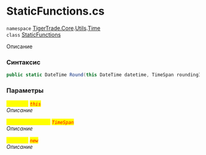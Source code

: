 
# StaticFunctions.cs
`namespace` [TigerTrade.Core](../../../TigerTrade.Core.md).[Utils](../../../TigerTrade.Core/Utils.md).[Time](../../../TigerTrade.Core/Utils/Time.md)  
    `class` [StaticFunctions](../../StaticFunctions.cs.md)

Описание

### Синтаксис
```csharp
public static DateTime Round(this DateTime datetime, TimeSpan roundingInterval)
```

### Параметры  
<mark style="color:yellow;">`DateTime`</mark> <mark style="color:red;">*`this`*</mark>  
 *Описание*  
  
<mark style="color:yellow;">`roundingInterval`</mark> <mark style="color:red;">*`TimeSpan`*</mark>  
 *Описание*  
  
<mark style="color:yellow;">`DateTime`</mark> <mark style="color:red;">*`new`*</mark>  
 *Описание*  
  

                    
                    